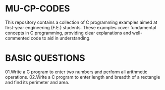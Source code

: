 # MU-CP-CODES
This repository contains a collection of C programming examples aimed at first-year engineering (F.E.) students. These examples cover fundamental concepts in C programming, providing clear explanations and well-commented code to aid in understanding.
# BASIC QUESTIONS
01.Write a C program to enter two numbers and perform all arithmetic operations.
02.Write a C program to enter length and breadth of a rectangle and find its perimeter and area.
